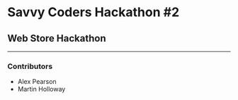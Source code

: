 # Savvy Coders Hackathon \#2
## Web Store Hackathon

---

### Contributors
+ Alex Pearson
+ Martin Holloway
